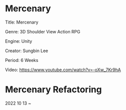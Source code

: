 # Mercenary

Title: Mercenary

Genre: 3D Shoulder View Action RPG

Engine: Unity

Creator: Sungbin Lee

Period: 6 Weeks

Video: https://www.youtube.com/watch?v=-oXw_7Kr9hA


# Mercenary Refactoring
2022 10 13 ~
